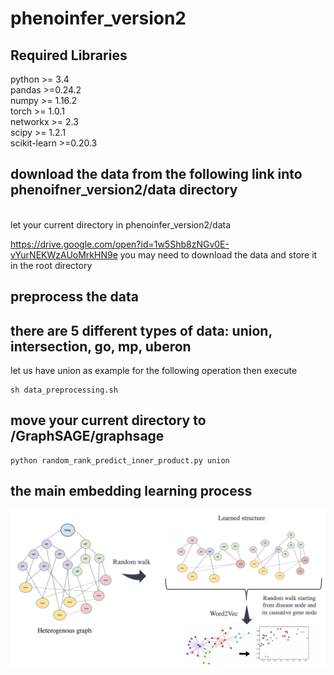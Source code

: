 # phenoinfer_version2


## Required Libraries

python >= 3.4\
pandas >=0.24.2\
numpy >= 1.16.2\
torch >= 1.0.1\
networkx >= 2.3\
scipy >= 1.2.1\
scikit-learn >=0.20.3



## download the data from the following link into phenoifner_version2/data directory
<br>
let your current directory in phenoinfer_version2/data
<br>

https://drive.google.com/open?id=1w5Shb8zNGv0E-vYurNEKWzAUoMrkHN9e
you may need to download the data and store it in the root directory


## preprocess the data
## there are 5 different types of data: union, intersection, go, mp, uberon
let us have union as example for the following operation
then execute

    sh data_preprocessing.sh



## move your current directory to /GraphSAGE/graphsage
    python random_rank_predict_inner_product.py union



## the main embedding learning process

<div class="product-image-wrapper">
    <img class="product-image"
         src="f1.png" />
</div>
